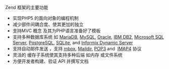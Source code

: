Zend 框架的主要功能

- 实现PHP5 的面向对象的编程机制
- 减少部件间耦合度、使其更加的独立
- 支持MVC 概念 及其为PHP语言准备好了模板
- 支持多种数据库系统 如 [MariaDB](https://en.wikipedia.org/wiki/MariaDB), [MySQL](https://en.wikipedia.org/wiki/MySQL), [Oracle](https://en.wikipedia.org/wiki/Oracle_Database), [IBM DB2](https://en.wikipedia.org/wiki/IBM_DB2), [Microsoft SQL Server](https://en.wikipedia.org/wiki/Microsoft_SQL_Server), [PostgreSQL](https://en.wikipedia.org/wiki/PostgreSQL), [SQLite](https://en.wikipedia.org/wiki/SQLite), and [Informix Dynamic Server](https://en.wikipedia.org/wiki/Informix_Dynamic_Server)
- 支持自动邮件发送 ，支持 [mbox](https://en.wikipedia.org/wiki/Mbox), [Maildir](https://en.wikipedia.org/wiki/Maildir), [POP3](https://en.wikipedia.org/wiki/POP3) and  [IMAP4](https://en.wikipedia.org/wiki/IMAP4) 协议
- 灵活的 缓存子系统使其支持多种后端 如内存 或文件系统
- 方便开发者构建、验证 API 并撰写文档

